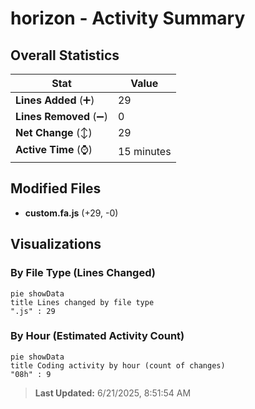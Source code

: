 # horizon - Activity Summary 

## Overall Statistics

| Stat                   | Value                                                             |
| ---------------------- | ----------------------------------------------------------------- |
| **Lines Added** (➕)   | 29                                          |
| **Lines Removed** (➖) | 0                                        |
| **Net Change** (↕)    | 29                |
| **Active Time** (⌚)   | 15 minutes |


## Modified Files
- **custom.fa.js** (+29, -0)

## Visualizations

### By File Type (Lines Changed)

```mermaid
pie showData
title Lines changed by file type
".js" : 29
```

### By Hour (Estimated Activity Count)

```mermaid
pie showData
title Coding activity by hour (count of changes)
"08h" : 9
```


> **Last Updated:** 6/21/2025, 8:51:54 AM